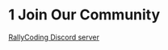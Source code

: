 # 1 Join Our Community

[RallyCoding Discord server](https://discord.com/channels/797239171730505839/797239171730505842)
